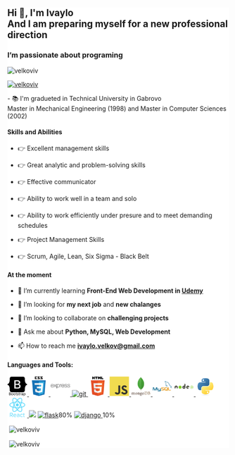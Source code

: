 <div style="background-color: #fff;">
<h2 align="left">Hi 👋, I'm Ivaylo <br> And I am preparing myself for a new professional direction</h1>
<h3 align="left">I’m passionate about programing</h3>

<p align="left"> <img src="https://komarev.com/ghpvc/?username=velkoviv&label=Profile%20views&color=0e75b6&style=flat" alt="velkoviv" /> </p>

<p align="left"> <a href="https://github.com/ryo-ma/github-profile-trophy"><img src="https://github-profile-trophy.vercel.app/?username=velkoviv" alt="velkoviv" /></a> </p>
- 📚 I'm gradueted in Technical University in Gabrovo <br>
      Master in Mechanical Engineering (1998) and Master in Computer Sciences (2002)<br>

<h4 align="left">Skills and Abilities</h4>

- 👉 Excellent management skills

- 👉 Great analytic and problem-solving skills

- 👉 Effective communicator

- 👉 Ability to work well in a team and solo

- 👉 Ability to work efficiently under presure and to meet demanding schedules

- 👉 Project Management Skills

- 👉 Scrum, Agile, Lean, Six Sigma - Black Belt <br>

<h4 align="left">At the moment</h4>

- 🌱 I’m currently learning **Front-End Web Development in <a href="https://www.udemy.com" target="_blank" rel="noreferrer">Udemy</a>**

- 🤝 I’m looking for **my next job** and **new chalanges**

- 👯 I’m looking to collaborate on **challenging projects**

- 💬 Ask me about **Python, MySQL, Web Development**

- 📫 How to reach me **ivaylo.velkov@gmail.com**


<h4 align="left">Languages and Tools:</h4>
<p align="left" style="background-color: white;">
      <a href="https://getbootstrap.com" target="_blank" rel="noreferrer"> <img class="#gh-light-mode-only" src="https://raw.githubusercontent.com/devicons/devicon/master/icons/bootstrap/bootstrap-plain-wordmark.svg" alt="bootstrap" width="45" height="45"/> </a> 
      <a href="https://www.w3schools.com/css/" target="_blank" rel="noreferrer"> <img src="https://raw.githubusercontent.com/devicons/devicon/master/icons/css3/css3-original-wordmark.svg" alt="css3" width="45" height="45"/> </a> 
      <a href="https://expressjs.com" target="_blank" rel="noreferrer"> <img src="https://raw.githubusercontent.com/devicons/devicon/master/icons/express/express-original-wordmark.svg" style="background-color: white;" alt="express" width="45" height="45"/> </a> 
      <a href="https://git-scm.com/" target="_blank" rel="noreferrer"> <img src="https://www.vectorlogo.zone/logos/git-scm/git-scm-icon.svg" alt="git" width="45" height="45"/> </a> 
      <a href="https://www.w3.org/html/" target="_blank" rel="noreferrer"> <img src="https://raw.githubusercontent.com/devicons/devicon/master/icons/html5/html5-original-wordmark.svg" alt="html5" width="45" height="45"/> </a> 
      <a href="https://developer.mozilla.org/en-US/docs/Web/JavaScript" target="_blank" rel="noreferrer"> <img src="https://raw.githubusercontent.com/devicons/devicon/master/icons/javascript/javascript-original.svg" alt="javascript" width="45" height="45"/> </a>
      <a href="https://www.mongodb.com/" target="_blank" rel="noreferrer"> <img src="https://raw.githubusercontent.com/devicons/devicon/master/icons/mongodb/mongodb-original-wordmark.svg" alt="mongodb" width="45" height="45"/> </a> 
      <a href="https://www.mysql.com/" target="_blank" rel="noreferrer"> <img src="https://raw.githubusercontent.com/devicons/devicon/master/icons/mysql/mysql-original-wordmark.svg" alt="mysql" width="45" height="45"/> </a> 
      <a href="https://nodejs.org" target="_blank" rel="noreferrer"> <img src="https://raw.githubusercontent.com/devicons/devicon/master/icons/nodejs/nodejs-original-wordmark.svg" alt="nodejs" width="45" height="45"/> </a> 
      <a href="https://www.python.org" target="_blank" rel="noreferrer"> <img src="https://raw.githubusercontent.com/devicons/devicon/master/icons/python/python-original.svg" alt="python" width="45" height="45"/> </a> 
      <a href="https://reactjs.org/" target="_blank" rel="noreferrer"> <img src="https://raw.githubusercontent.com/devicons/devicon/master/icons/react/react-original-wordmark.svg" alt="react" width="45" height="45"/> </a> 
      <a href="https://ejs.co/" target="_blank" rel="noreferrer"><img src='https://process.filestackapi.com/cache=expiry:max/resize=width:700/TyzZKw86QzSElYK6bfXK' height=50px></a>
      <a href="https://flask.palletsprojects.com/" target="_blank" rel="noreferrer"> <img src="https://www.vectorlogo.zone/logos/pocoo_flask/pocoo_flask-icon.svg" alt="flask" width="40" height="40"/></a>80%
      <a href="https://www.djangoproject.com/" target="_blank" rel="noreferrer"> <img src="https://cdn.worldvectorlogo.com/logos/django.svg" alt="django" width="40" height="40"/> </a>10%
      
</p>

<p>&nbsp;<img align="center" src="https://github-readme-stats.vercel.app/api?username=velkoviv&show_icons=true&locale=en" alt="velkoviv" /></p>
<p>&nbsp;<img align="center" src="https://github-readme-stats.vercel.app/api/top-langs/?username=velkoviv&layout=compact" alt="velkoviv" /></p>

</div>
